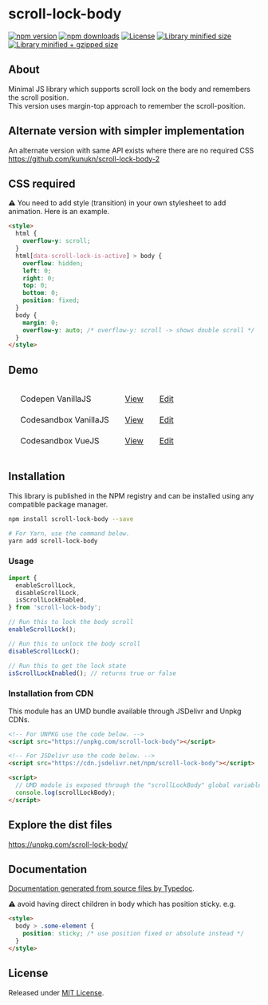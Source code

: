 # scroll-lock-body

[![npm version](https://img.shields.io/npm/v/scroll-lock-body.svg?style=flat-square)](https://www.npmjs.com/package/scroll-lock-body)
[![npm downloads](https://img.shields.io/npm/dm/scroll-lock-body.svg?style=flat-square)](https://www.npmjs.com/package/scroll-lock-body)
[![License](https://badgen.net/github/license/kunukn/scroll-lock-body)](./LICENSE)
[![Library minified size](https://badgen.net/bundlephobia/min/scroll-lock-body)](https://bundlephobia.com/result?p=scroll-lock-body)
[![Library minified + gzipped size](https://badgen.net/bundlephobia/minzip/scroll-lock-body)](https://bundlephobia.com/result?p=scroll-lock-body)

## About

Minimal JS library which supports scroll lock on the body and remembers the scroll position.<br>
This version uses margin-top approach to remember the scroll-position.

## Alternate version with simpler implementation

An alternate version with same API exists where there are no required CSS<br>
https://github.com/kunukn/scroll-lock-body-2

## CSS required

:warning: ️You need to add style (transition) in your own stylesheet to add animation. Here is an example.

```html
<style>
  html {
    overflow-y: scroll;
  }
  html[data-scroll-lock-is-active] > body {
    overflow: hidden;
    left: 0;
    right: 0;
    top: 0;
    bottom: 0;
    position: fixed;
  }
  body {
    margin: 0;
    overflow-y: auto; /* overflow-y: scroll -> shows double scroll */
  }
</style>
```

## Demo

<table style="border-spacing: 16px;border-collapse: separate;">

<tr>
<td>Codepen VanillaJS</td>
<td><a href="https://codepen.io/kunukn/full/yLgZovx" target="_blank" rel="noopener noreferrer">View</a></td>
<td><a href="https://codepen.io/kunukn/pen/yLgZovx" target="_blank" rel="noopener noreferrer">Edit</a></td>
</tr>

<tr>
<td>Codesandbox VanillaJS</td>
<td><a href="https://nol5t.csb.app/" target="_blank" rel="noopener noreferrer">View</a></td>
<td><a href="https://codesandbox.io/s/scroll-lock-body-demo-nol5t" target="_blank" rel="noopener noreferrer">Edit</a></td>
</tr>

<tr>
<td>Codesandbox VueJS</td>
<td><a href="https://2esfs.csb.app" target="_blank" rel="noopener noreferrer">View</a></td>
<td><a href="https://codesandbox.io/s/vue-scroll-lock-body-demo-2esfs" target="_blank" rel="noopener noreferrer">Edit</a></td>
</tr>

</table>

## Installation

This library is published in the NPM registry and can be installed using any compatible package manager.

```sh
npm install scroll-lock-body --save

# For Yarn, use the command below.
yarn add scroll-lock-body
```

### Usage

```js
import {
  enableScrollLock,
  disableScrollLock,
  isScrollLockEnabled,
} from 'scroll-lock-body';

// Run this to lock the body scroll
enableScrollLock();

// Run this to unlock the body scroll
disableScrollLock();

// Run this to get the lock state
isScrollLockEnabled(); // returns true or false
```

### Installation from CDN

This module has an UMD bundle available through JSDelivr and Unpkg CDNs.

```html
<!-- For UNPKG use the code below. -->
<script src="https://unpkg.com/scroll-lock-body"></script>

<!-- For JSDelivr use the code below. -->
<script src="https://cdn.jsdelivr.net/npm/scroll-lock-body"></script>

<script>
  // UMD module is exposed through the "scrollLockBody" global variable.
  console.log(scrollLockBody);
</script>
```

## Explore the dist files

https://unpkg.com/scroll-lock-body/

## Documentation

[Documentation generated from source files by Typedoc](./docs/README.md).

:warning: ️avoid having direct children in body which has position sticky.
e.g.

```html
<style>
  body > .some-element {
    position: sticky; /* use position fixed or absolute instead */
  }
</style>
```

## License

Released under [MIT License](./LICENSE).
